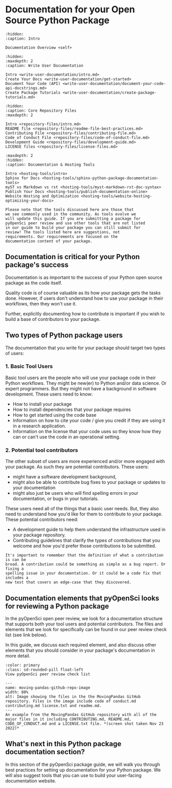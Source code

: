 # Documentation for your Open Source Python Package

```{toctree}
:hidden:
:caption: Intro

Documentation Overview <self>
```

```{toctree}
:hidden:
:maxdepth: 2
:caption: Write User Documentation

Intro <write-user-documentation/intro.md>
Create Your Docs <write-user-documentation/get-started>
Document Your Code (API) <write-user-documentation/document-your-code-api-docstrings.md>
Create Package Tutorials <write-user-documentation/create-package-tutorials.md>
```

```{toctree}
:hidden:
:caption: Core Repository Files
:maxdepth: 2

Intro <repository-files/intro.md>
README file <repository-files/readme-file-best-practices.md>
Contributing File <repository-files/contributing-file.md>
Code of Conduct File <repository-files/code-of-conduct-file.md>
Development Guide <repository-files/development-guide.md>
LICENSE files <repository-files/license-files.md>
```

```{toctree}
:maxdepth: 2
:hidden:
:caption: Documentation & Hosting Tools

Intro <hosting-tools/intro>
Sphinx for Docs <hosting-tools/sphinx-python-package-documentation-tools>
myST vs Markdown vs rst <hosting-tools/myst-markdown-rst-doc-syntax>
Publish Your Docs <hosting-tools/publish-documentation-online>
Website Hosting and Optimization <hosting-tools/website-hosting-optimizing-your-docs>
```

```{important}
Please note that the tools discussed here are those that
we see commonly used in the community. As tools evolve we
will update this guide. If you are submitting a package for
pyOpenSci peer review and use other tools that are not listed
in our guide to build your package you can still submit for
review! The tools listed here are suggestions, not
requirements. Our requirements are focused on the
documentation content of your package.
```

<!-- ```{toctree}
:hidden:

Best Practices for Docs <package-documentation-best-practices>
Tools to Build Your Docs <python-package-documentation-tools>
Host & Help People Find Your Docs <website-hosting-optimizing-your-docs>
The README File <readme-file-best-practices.md>
Contributing & License files <contributing-license-coc>
``` -->
<!--
```{important}
## Quick Takeaways: Documentation must haves

Your package should at a minimum have:
* README.MD file
* CONTRIBUTING.md file
* CODE_OF_CONDUCT.md
* LICENSE.txt
* User-facing documentation website with tutorials
* API documentation (often found in the user-facing documentation website)

The pages in this section of our guide provide you with more
detail about creating each of the above elements. We also suggest
tools that will help you build your documentation.
``` -->

## Documentation is critical for your Python package's success

Documentation is as important to the success of your Python open source package
as the code itself.

Quality code is of course valuable as its how your package gets the tasks done. However, if users don't understand
how to use your package in their workflows, then they won't use it.

Further, explicitly documenting how to contribute is important if you wish
to build a base of contributors to your package.

## Two types of Python package users

The documentation that you write for your
package should target two types of users:

### 1. Basic Tool Users

Basic tool users are the people who will use your package code in their
Python workflows. They might be new(er) to Python and/or data science. Or
expert programmers. But they might not have a background in software
development. These users need to know:

- How to install your package
- How to install dependencies that your package requires
- How to get started using the code base
- Information on how to cite your code / give you credit if they are using it
  in a research application.
- Information on the license that your code uses so they know how they can
  or can't use the code in an operational setting.

### 2. Potential tool contributors

The other subset of users are more experienced and/or more engaged
with your package. As such they are
potential contributors. These users:

- might have a software development background,
- might also be able to contribute bug fixes to your package or updates to your documentation
- might also just be users who will find spelling errors in your documentation, or bugs in your tutorials.

These users need all of the things that a basic user needs. But, they
also need to understand how you'd like for them to contribute to your
package. These potential contributors need:

- A development guide to help them understand the infrastructure used in your package repository.
- Contributing guidelines that clarify the types of contributions that you welcome and how you'd prefer those contributions to be submitted.

```{important}
It's important to remember that the definition of what a contribution is can be
broad. A contribution could be something as simple as a bug report. Or fixing a
spelling issue in your documentation. Or it could be a code fix that includes a
new test that covers an edge-case that they discovered.
```

## Documentation elements that pyOpenSci looks for reviewing a Python package

In the pyOpenSci open peer review, we look for
a documentation structure that supports both your tool users and potential
contributors. The files and elements that we look for specifically can be
found in our peer review check list (see link below).

In this guide, we discuss each required element, and also discuss other elements
that you should consider in your package's documentation in more detail.

<!-- TODO: EIC checks are missing: code of conduct -->

```{button-link} https://www.pyopensci.org/software-peer-review/how-to/editor-in-chief-guide.html#editor-checklist-template
:color: primary
:class: sd-rounded-pill float-left
View pyOpenSci peer review check list
```

<!--
1. Individual files in your GitHub (or GitLab) repository including:
    * [A clear and to the point **README.md** file](readme-file-best-practices) that includes information about how to cite your package.
    * A [**CONTRIBUTING.md** file](contributing-license-coc) that outlines how others can contribute to your package. This file should also link to your development guide and code of conduct. A well-crafted contributing guide will make it much easier for the community to contribute to your project.
    * A [**CODE_OF_CONDUCT.md**](contributing-license-coc.html#the-code-of-conduct-md-file) file. This file sets up the guidelines for how your community interacts. It ideally ensures that everyone feels safe and can report inappropriate behavior if need be.
    * [**A LICENSE.txt file**](contributing-license-coc.html#your-repository-should-have-a-license-md-file) A license file declaring the OSI-approved license that you select and instructions for citing your package.
    * We also suggest (but don't require) that you include a development guide that details the infrastructure used in your package. Sometimes this file is included in the user-facing documentation website (discussed below).
1. [**User focused package documentation**](package-documentation-best-practices) that helps users understand how to install, setup and use your package. Documentation is most often contained in a stand-alone website. The user-focused documentation should include:
    * **Tutorials and quick start code examples** that help a user get started using your package.
    * **Documentation for user-facing functions, objects and methods in your package (the API).** Package API documentation refers to documentation for each class, function, method and user-facing attribute (*available for a user to see*) in your package. This means that your package methods and classes should have [thoughtful docstrings](https://pandas.pydata.org/docs/development/contributing_docstring.html) that describe both the purpose of the code element and each input and output.
 -->

```{figure} ../images/moving-pandas-python-package-github-main-repo.png
---
name: moving-pandas-github-repo-image
width: 80%
alt: Image showing the files in the the MovingPandas GitHub repository. Files in the image include code of conduct.md contributing.md license.txt and readme.md.
---
An example from the MovingPandas GitHub repository with all of the major files in it including CONTRIBUTING.md, README.md, CODE_OF_CONDUCT.md and a LICENSE.txt file. *(screen shot taken Nov 23 2022)*
```

## What's next in this Python package documentation section?

In this section of the pyOpenSci package guide, we will walk
you through best practices for setting up
documentation for your Python package. We will also suggest
tools that you can use to build your user-facing documentation website.

<!--
Commenting this out for now - it will be moved to another section

## Other recommendations
### Python version support
You should always be explicit about which versions of Python your package supports.
Keeping compatibility with old Python versions can be difficult as functionality changes.
A good rule of thumb is that the package should support, at least,
the latest three Python versions (e.g., 3.8, 3.7, 3.6).

### Code Style
pyOpenSci encourages authors to consult [PEP 8](https://www.python.org/dev/peps/pep-0008/) for information on how to style your code.

### Linting
An automatic linter (e.g. flake8) can help ensure your code is clean and free of syntax errors. These can be integrated with your CI. -->
